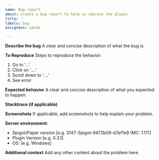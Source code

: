 ```yaml
---
name: Bug report
about: Create a bug report to help us improve the plugin
title: ''
labels: bug
assignees: spnda

---
```


**Describe the bug**
A clear and concise description of what the bug is.

**To Reproduce**
Steps to reproduce the behavior:
1. Go to '...'
2. Click on '....'
3. Scroll down to '....'
4. See error

**Expected behavior**
A clear and concise description of what you expected to happen.

**Stacktrace (if applicable)**

**Screenshots**
If applicable, add screenshots to help explain your problem.

**Server environment:**
<!-- You can get this information through running /version -->
 - Spigot/Paper version [e.g. 3147-Spigot-9472b09-d7ef1e9 (MC: 1.17)]
 - Plugin Version [e.g. 0.3.1]
 - OS: [e.g. Windows]

**Additional context**
Add any other context about the problem here.
